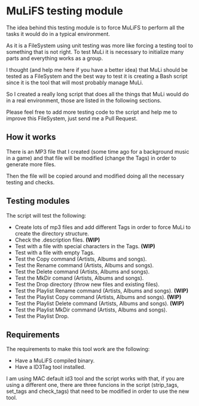 MuLiFS testing module
=====================

The idea behind this testing module is to force MuLiFS to perform all the tasks it would do in a typical environment.

As it is a FileSystem using unit testing was more like forcing a testing tool to something that is not right. To test MuLi it is necessary to initialize many parts and everything works as a group.

I thought (and help me here if you have a better idea) that MuLi should be tested as a FileSystem and the best way to test it is creating a Bash script since it is the tool that will most probably manage MuLi.

So I created a really long script that does all the things that MuLi would do in a real environment, those are listed in the following sections.

Please feel free to add more testing code to the script and help me to improve this FileSystem, just send me a Pull Request.


How it works
------------
There is an MP3 file that I created (some time ago for a background music in a game) and that file will be modified (change the Tags) in order to generate more files.

Then the file will be copied around and modified doing all the necessary testing and checks.


Testing modules
---------------
The script will test the following:

- Create lots of mp3 files and add different Tags in order to force MuLi to create the directory structure. 
- Check the .description files. **(WIP)**
- Test with a file with special characters in the Tags. **(WIP)**
- Test with a file with empty Tags.
- Test the Copy command (Artists, Albums and songs).
- Test the Rename command (Artists, Albums and songs). 
- Test the Delete command (Artists, Albums and songs).
- Test the MkDir comand (Artists, Albums and songs). 
- Test the Drop directory (throw new files and existing files).
- Test the Playlist Rename command (Artists, Albums and songs). **(WIP)**
- Test the Playlist Copy command (Artists, Albums and songs). **(WIP)**
- Test the Playlist Delete command (Artists, Albums and songs). **(WIP)**
- Test the Playlist MkDir command (Artists, Albums and songs).
- Test the Playlist Drop.


Requirements
------------
The requirements to make this tool work are the following:

- Have a MuLiFS compiled binary.
- Have a ID3Tag tool installed.

I am using MAC default id3 tool and the script works with that, if you are using a different one, there are three funcions in the script (strip_tags, set_tags and check_tags) that need to be modified in order to use the new tool.
